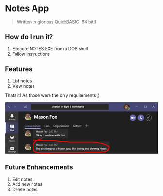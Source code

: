 # Notes App

> Written in glorious QuickBASIC (64 bit!)

## How do I run it?

1. Execute NOTES.EXE from a DOS shell
1. Follow instructions

## Features

1. List notes
1. View notes

Thats it!  As those were the only requirements ;)

![requrements](challenge.png "Challenge requirements")

## Future Enhancements

1. Edit notes
1. Add new notes
1. Delete notes
